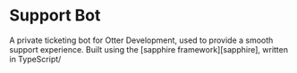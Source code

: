 # Support Bot

A private ticketing bot for Otter Development, used to provide a smooth support experience. Built using the [sapphire framework][sapphire], written in TypeScript/

